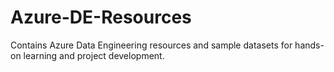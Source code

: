 # Azure-DE-Resources
Contains Azure Data Engineering resources and sample datasets for hands-on learning and project development.
